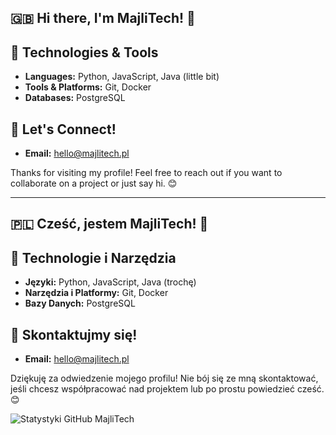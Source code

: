 ## 🇬🇧 Hi there, I'm MajliTech! 👋

## 🔧 Technologies & Tools
- **Languages:** Python, JavaScript, Java (little bit)
- **Tools & Platforms:** Git, Docker
- **Databases:** PostgreSQL

## 💬 Let's Connect!

- **Email:** hello@majlitech.pl

Thanks for visiting my profile! Feel free to reach out if you want to collaborate on a project or just say hi. 😊

---

## 🇵🇱 Cześć, jestem MajliTech! 👋

## 🔧 Technologie i Narzędzia
- **Języki:** Python, JavaScript, Java (trochę)
- **Narzędzia i Platformy:** Git, Docker
- **Bazy Danych:** PostgreSQL

## 💬 Skontaktujmy się!

- **Email:** hello@majlitech.pl

Dziękuję za odwiedzenie mojego profilu! Nie bój się ze mną skontaktować, jeśli chcesz współpracować nad projektem lub po prostu powiedzieć cześć. 😊

![Statystyki GitHub MajliTech](https://github-readme-stats.vercel.app/api?username=MajliTech&show_icons=true&theme=swift)
